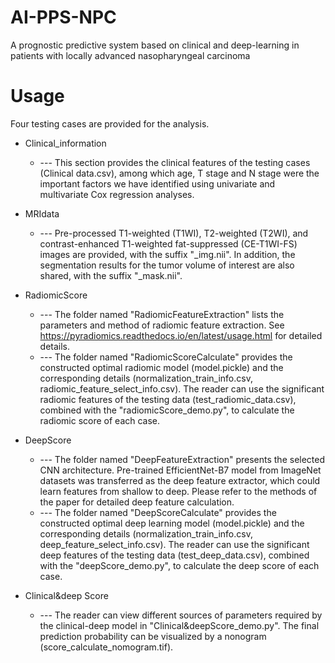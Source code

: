# AI-PPS-NPC
A prognostic predictive system based on clinical and deep-learning in patients with locally advanced nasopharyngeal carcinoma


# Usage
Four testing cases are provided for the analysis. 

* Clinical_information
  * --- This section provides the clinical features of the testing cases (Clinical data.csv), among which age, T stage and N stage were the important factors we have identified using univariate and multivariate Cox regression analyses.  

* MRIdata
  * --- Pre-processed T1-weighted (T1WI), T2-weighted (T2WI), and contrast-enhanced T1-weighted fat-suppressed (CE-T1WI-FS) images are provided, with the suffix "_img.nii". In addition, the segmentation results for the tumor volume of interest are also shared, with the suffix "_mask.nii".

* RadiomicScore
  * --- The folder named "RadiomicFeatureExtraction" lists the parameters and method of radiomic feature extraction. See https://pyradiomics.readthedocs.io/en/latest/usage.html for detailed details.
  * --- The folder named "RadiomicScoreCalculate" provides the constructed optimal radiomic model (model.pickle) and the corresponding details (normalization_train_info.csv, radiomic_feature_select_info.csv). The reader can use the significant radiomic features of the testing data (test_radiomic_data.csv), combined with the "radiomicScore_demo.py", to calculate the radiomic score of each case. 

* DeepScore
  * --- The folder named "DeepFeatureExtraction" presents the selected CNN architecture. Pre-trained EfficientNet-B7 model from ImageNet datasets was transferred as the deep feature extractor, which could learn features from shallow to deep. Please refer to the methods of the paper for detailed deep feature calculation. 
  * --- The folder named "DeepScoreCalculate" provides the constructed optimal deep learning model (model.pickle) and the corresponding details (normalization_train_info.csv, deep_feature_select_info.csv). The reader can use the significant deep features of the testing data (test_deep_data.csv), combined with the "deepScore_demo.py", to calculate the deep score of each case.

* Clinical&deep Score
  * --- The reader can view different sources of parameters required by the clinical-deep model in "Clinical&deepScore_demo.py". The final prediction probability can be visualized by a nonogram (score_calculate_nomogram.tif).
